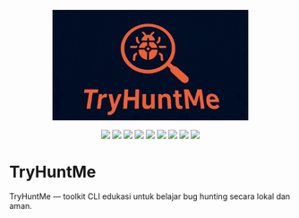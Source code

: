 <p align="center">
  <img src="assets/logo_try.png" alt="TryHuntMe Logo" width="350"/>
</p>

<p align="center">
  <img src="https://img.shields.io/badge/Python-3.12-blue" />
  <img src="https://img.shields.io/github/v/release/KalloloCoder/TryHuntMe?color=blue&label=version" />
  <img src="https://img.shields.io/github/license/KalloloCoder/TryHuntMe" />
  <img src="https://img.shields.io/badge/Maintained-Yes-green" />
  <img src="https://img.shields.io/badge/Open%20Source-Yes-brightgreen" />
  <img src="https://img.shields.io/github/stars/KalloloCoder/TryHuntMe?style=social" />
  <img src="https://img.shields.io/github/forks/KalloloCoder/TryHuntMe?style=social" />
  <img src="https://img.shields.io/github/issues/KalloloCoder/TryHuntMe" />
  <a href="https://github.com/KalloloCoder">
    <img src="https://img.shields.io/badge/Author-KalloloCoder-blue" />
  </a>
</p>

# TryHuntMe
TryHuntMe — toolkit CLI edukasi untuk belajar bug hunting secara lokal dan aman.
